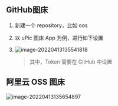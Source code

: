## GitHub图床

1. 新建一个 repository，比如 oos

2. 以 uPic 图床 App 为例，进行如下设置

3. ![image-20220413135541818](https://holon-image.oss-cn-beijing.aliyuncs.com/img/image-20220413135541818.png)

   > 其中，Token 需要在 GitHub 中设置

## 阿里云 OSS 图床

![image-20220413135654897](https://holon-image.oss-cn-beijing.aliyuncs.com/img/image-20220413135654897.png)